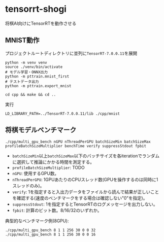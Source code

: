 # tensorrt-shogi
将棋AI向けにTensorRTを動作させる

## MNIST動作

プロジェクトルートディレクトリに並列に`TensorRT-7.0.0.11`を展開

```
python -m venv venv
source ./venv/bin/activate
# モデル学習・ONNX出力
python -m pttrain.mnist_first
# テストデータ出力
python -m pttrain.export_mnist
```

```
cd cpp && make && cd ..
```

実行
```
LD_LIBRARY_PATH=../TensorRT-7.0.0.11/lib ./cpp/mnist
```

## 将棋モデルベンチマーク

```
./cpp/multi_gpu_bench nGPU nThreadPerGPU batchSizeMin batchSizeMax profileBatchSizeMultiplier benchTime verify suppressStdout fpbit
```

* `batchSizeMin`以上`batchSizeMax`以下のバッチサイズを各iterationでランダムに選択して推論にかかる時間を測定する。
* `profileBatchSizeMultiplier`: TODO
* `nGPU`: 使用するGPU数。
* `nThreadPerGPU`: 1GPUあたりのCPUスレッド数(GPUを操作するのは同時に1スレッドのみ)。
* `verify`: 1を指定すると入出力データをファイルから読んで結果が正しいことを確認する(速度のベンチマークをする場合は確認しない"0"を指定)。
* `suppressStdout`: 1を指定するとTensorRTのログメッセージを出力しない。
* `fpbit`: 計算のビット数。8/16/32のいずれか。

典型的なベンチマーク例(8GPU):

```
./cpp/multi_gpu_bench 8 1 1 256 30 0 0 32
./cpp/multi_gpu_bench 8 1 1 256 30 0 0 16
```
